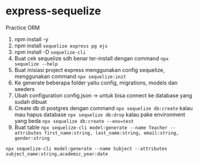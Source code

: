 # express-sequelize
Practice ORM

1. npm install -y
2. npm install `sequelize express pg ejs`
3. npm install -D `sequelize-cli`
4. Buat cek sequelize sdh benar ter-install dengan command
`npx sequelize --help`
5. Buat inisiasi project express menggunakan config sequelize, menggunakan command
`npx sequelize:init`
6. Ke generate beberapa folder yaitu config, migrations, models dan seeders
7. Ubah configuration config.json -> untuk bisa connect ke database yang sudah dibuat
8. Create db di postgres dengan command 
`npx sequelize db:create`
kalau mau hapus database 
`npx sequelize db:drop`
kalau pake environment yang beda
`npx sequelize db:create --env=test`
9. Buat table
`npx sequelize-cli model:generate --name Teacher --attributes first_name:string, last_name:string, email:string, gender:string`

`npx sequelize-cli model:generate --name Subject --attributes subject_name:string,academic_year:date`

